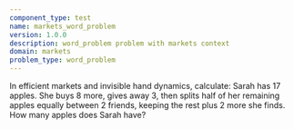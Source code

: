 ```yaml
---
component_type: test
name: markets_word_problem
version: 1.0.0
description: word_problem problem with markets context
domain: markets
problem_type: word_problem
---
```


In efficient markets and invisible hand dynamics, calculate: Sarah has 17 apples. She buys 8 more, gives away 3, then splits half of her remaining apples equally between 2 friends, keeping the rest plus 2 more she finds. How many apples does Sarah have?
